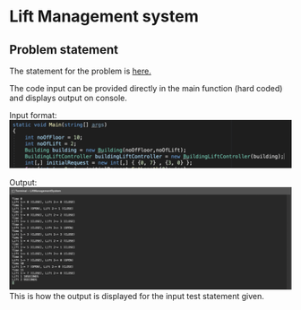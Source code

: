 # Lift Management system
## Problem statement
The statement for the problem is [here.](Extras/problem.pdf)

The code input can be provided directly in the main function (hard coded) and displays output on console.

Input format:
![Input screenshot](Extras/input.png)

Output:
![Output screenshot](Extras/output.png)
This is how the output is displayed for the input test statement given.
